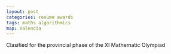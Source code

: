 ```yaml
---
layout: post
categories: resume awards
tags: maths algorithmics
map: Valencia 
---
```


Clasified for the provincial phase of the XI Mathematic Olympiad

